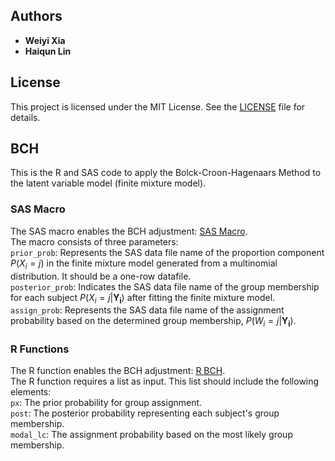 ## Authors

- **Weiyi Xia** 
- **Haiqun Lin** 

## License

This project is licensed under the MIT License. See the [LICENSE](./LICENSE) file for details.

## BCH
This is the R and SAS code to apply the Bolck-Croon-Hagenaars Method to the latent variable model (finite mixture model).


### SAS Macro
The SAS macro enables the BCH adjustment: 
[SAS Macro](https://github.com/xwytracy/BCH/blob/main/SAS/SAS_macro.sas). \
The macro consists of three parameters:\
`prior_prob`: Represents the SAS data file name of the proportion component $P(X_i=j)$ in the finite mixture model generated from a multinomial distribution. It should be a one-row datafile.\
`posterior_prob`: Indicates the SAS data file name of the group membership for each subject $P(X_i=j|\boldsymbol{Y_i})$ after fitting the finite mixture model.\
`assign_prob`: Represents the SAS data file name of the assignment probability based on the determined group membership, $P(W_i=j|\boldsymbol{Y_i})$.

### R Functions
The R function enables the BCH adjustment: 
[R BCH](https://github.com/xwytracy/BCH/blob/main/R/function_BCH.R).\
The R function requires a list as input. This list should include the following elements:\
`px`: The prior probability for group assignment.\
`post`: The posterior probability representing each subject's group membership.\
`modal_lc`: The assignment probability based on the most likely group membership.


